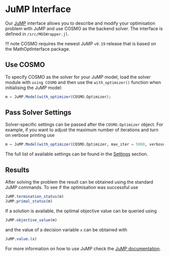 # JuMP Interface
Our [JuMP](https://github.com/JuliaOpt/JuMP.jl/) interface allows you to describe and modify your optimisation problem with JuMP and use COSMO as the backend solver. The interface is defined in `/src/MOIWrapper.jl`.

!!! note
    COSMO requires the newest JuMP `v0.19` release that is based on the MathOptInterface package.

## Use COSMO
To specify COSMO as the solver for your JuMP model, load the solver module with `using COSMO` and then use the `with_optimizer()` function when initialising the JuMP model:
```julia
m = JuMP.Model(with_optimizer(COSMO.Optimizer);
```

## Pass Solver Settings
Solver-specific settings can be passed after the `COSMO.Optimizer` object. For example, if you want to adjust the maximum number of iterations and turn on verbose printing use
```julia
m = JuMP.Model(with_optimizer(COSMO.Optimizer, max_iter = 5000, verbose = true);
```
The full list of available settings can be found in the [Settings](@ref) section.

## Results
After solving the problem the result can be obtained using the standard JuMP commands. To see if the optimisation was successful use
```julia
JuMP.termination_status(m)
JuMP.primal_status(m)
```
If a solution is available, the optimal objective value can be queried using
```julia
JuMP.objective_value(m)
```
and the value of a decision variable `x` can be obtained with
```julia
JuMP.value.(x)
```
For more information on how to use JuMP check the [JuMP documentation](http://www.juliaopt.org/JuMP.jl/stable/).